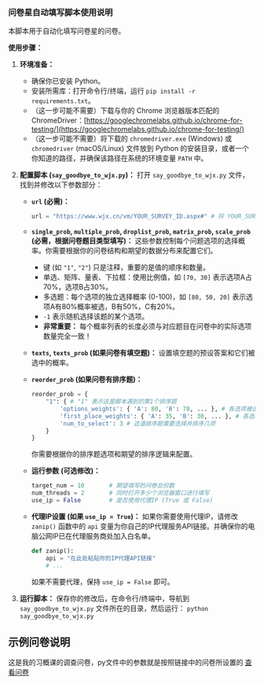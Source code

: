 
### 问卷星自动填写脚本使用说明

本脚本用于自动化填写问卷星的问卷。

**使用步骤：**

1.  **环境准备：**
    *   确保你已安装 Python。
    *   安装所需库：打开命令行/终端，运行 `pip install -r requirements.txt`。
    *   （这一步可能不需要）下载与你的 Chrome 浏览器版本匹配的 ChromeDriver：[https://googlechromelabs.github.io/chrome-for-testing/](https://googlechromelabs.github.io/chrome-for-testing/)
    *   （这一步可能不需要）将下载的 `chromedriver.exe` (Windows) 或 `chromedriver` (macOS/Linux) 文件放到 Python 的安装目录，或者一个你知道的路径，并确保该路径在系统的环境变量 `PATH` 中。

2.  **配置脚本 (`say_goodbye_to_wjx.py`)：**
    打开 `say_goodbye_to_wjx.py` 文件，找到并修改以下参数部分：

    *   **`url` (必需)：**
        ```python
        url = "https://www.wjx.cn/vm/YOUR_SURVEY_ID.aspx#" # 将 YOUR_SURVEY_ID 替换为你的问卷实际ID
        ```

    *   **`single_prob`, `multiple_prob`, `droplist_prob`, `matrix_prob`, `scale_prob` (必需，根据问卷题目类型填写)：**
        这些参数控制每个问题选项的选择概率。你需要根据你的问卷结构和期望的数据分布来配置它们。
        *   键 (如 `"1"`, `"2"`) 只是注释，重要的是值的顺序和数量。
        *   单选、矩阵、量表、下拉框：使用比例值，如 `[70, 30]` 表示选项A占70%，选项B占30%。
        *   多选题：每个选项的独立选择概率 (0-100)，如 `[80, 50, 20]` 表示选项A有80%概率被选，B有50%，C有20%。
        *   `-1` 表示随机选择该题的某个选项。
        *   **非常重要：** 每个概率列表的长度必须与对应题目在问卷中的实际选项数量完全一致！

    *   **`texts`, `texts_prob` (如果问卷有填空题)：**
        设置填空题的预设答案和它们被选中的概率。

    *   **`reorder_prob` (如果问卷有排序题)：**
        ```python
        reorder_prob = {
            "1": { # "1" 表示这是脚本遇到的第1个排序题
                'options_weights': { 'A': 80, 'B': 78, ... }, # 各选项被选入排序的总次数/权重
                'first_place_weights': { 'A': 35, 'B': 30, ... }, # 各选项排在第一位的次数/权重
                'num_to_select': 3 # 这道排序题需要选择并排序几项
            }
        }
        ```
        你需要根据你的排序题选项和期望的排序逻辑来配置。

    *   **运行参数 (可选修改)：**
        ```python
        target_num = 10       # 期望填写的问卷总份数
        num_threads = 2       # 同时打开多少个浏览器窗口进行填写
        use_ip = False        # 是否使用代理IP (True 或 False)
        ```

    *   **代理IP设置 (如果 `use_ip = True`)：**
        如果你需要使用代理IP，请修改 `zanip()` 函数中的 `api` 变量为你自己的IP代理服务API链接。并确保你的电脑公网IP已在代理服务商处加入白名单。
        ```python
        def zanip():
            api = "在此处粘贴你的IP代理API链接"
            # ...
        ```
        如果不需要代理，保持 `use_ip = False` 即可。

3.  **运行脚本：**
    保存你的修改后，在命令行/终端中，导航到 `say_goodbye_to_wjx.py` 文件所在的目录，然后运行：
    `python say_goodbye_to_wjx.py`

## 示例问卷说明
这是我的习概课的调查问卷，py文件中的参数就是按照链接中的问卷所设置的
[查看问卷](https://www.wjx.cn/vm/wFPBGut.aspx#)
